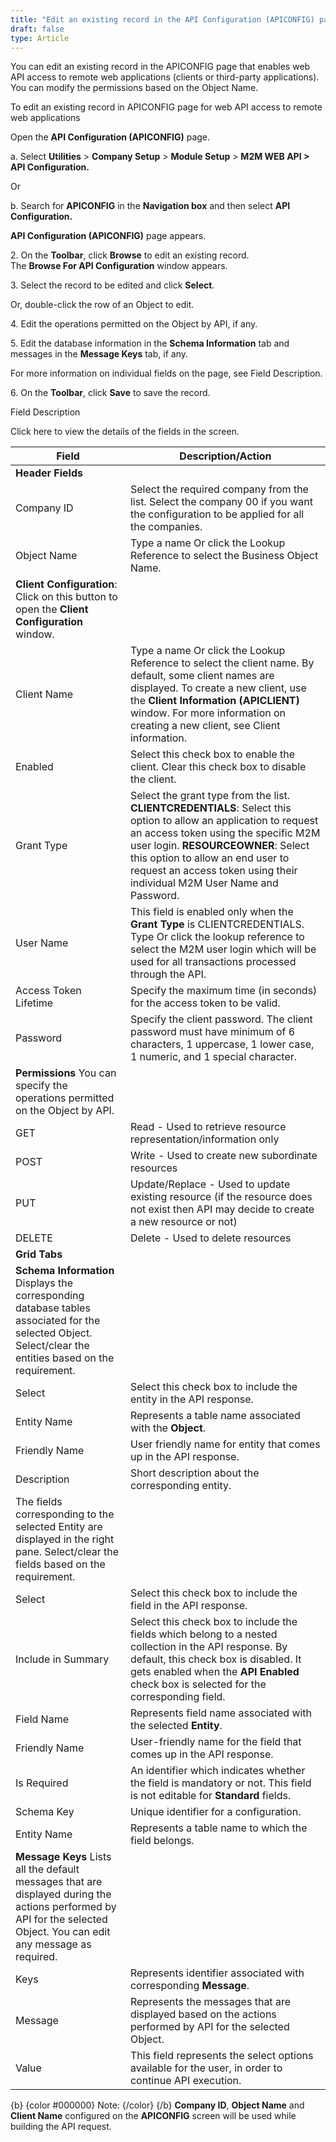 ```yaml
---
title: "Edit an existing record in the API Configuration (APICONFIG) page"
draft: false
type: Article 
---
```


You can edit an existing record in the APICONFIG page that enables web API access to remote web applications (clients or third-party applications). You can modify the permissions based on the Object Name.

To edit an existing record in APICONFIG page for web API access to remote web applications

Open the **API Configuration (APICONFIG)** page.

a. Select **Utilities** \> **Company Setup** \> **Module Setup** \> **M2M WEB API \> API Configuration.**

Or

b. Search for **APICONFIG** in the **Navigation box** and then select **API Configuration.**

**API Configuration (APICONFIG)** page appears.

2\. On the **Toolbar**, click **Browse** to edit an existing record.   
The **Browse For API Configuration** window appears.

3\. Select the record to be edited and click **Select**.

Or, double-click the row of an Object to edit.

4\. Edit the operations permitted on the Object by API, if any.

5\. Edit the database information in the **Schema Information** tab and messages in the **Message Keys** tab, if any.

For more information on individual fields on the page, see Field Description.

6\. On the **Toolbar**, click **Save** to save the record.

Field Description

Click here to view the details of the fields in the screen.

| Field                                                                                                                                                                  | Description/Action                                                                                                                                                                                                                                                                                              |
|------------------------------------------------------------------------------------------------------------------------------------------------------------------------|-----------------------------------------------------------------------------------------------------------------------------------------------------------------------------------------------------------------------------------------------------------------------------------------------------------------|
| **Header Fields**                                                                                                                                                      |                                                                                                                                                                                                                                                                                                                 |
| Company ID                                                                                                                                                             | Select the required company from the list. Select the company 00 if you want the configuration to be applied for all the companies.                                                                                                                                                                             |
| Object Name                                                                                                                                                            | Type a name Or click the Lookup Reference to select the Business Object Name.                                                                                                                                                                                                                                   |
| **Client Configuration**: Click on this button to open the **Client Configuration** window.                                                                            |                                                                                                                                                                                                                                                                                                                 |
| Client Name                                                                                                                                                            | Type a name Or click the Lookup Reference to select the client name. By default, some client names are displayed. To create a new client, use the **Client Information (APICLIENT)** window. For more information on creating a new client, see Client information.                             |
| Enabled                                                                                                                                                                | Select this check box to enable the client. Clear this check box to disable the client.                                                                                                                                                                                                                         |
| Grant Type                                                                                                                                                             | Select the grant type from the list. **CLIENTCREDENTIALS**: Select this option to allow an application to request an access token using the specific M2M user login.  **RESOURCEOWNER**: Select this option to allow an end user to request an access token using their individual M2M User Name and Password.  |
| User Name                                                                                                                                                              | This field is enabled only when the **Grant Type** is CLIENTCREDENTIALS. Type Or click the lookup reference to select the M2M user login which will be used for all transactions processed through the API.                                                                                                     |
| Access Token Lifetime                                                                                                                                                  | Specify the maximum time (in seconds) for the access token to be valid.                                                                                                                                                                                                                                         |
| Password                                                                                                                                                               | Specify the client password. The client password must have minimum of 6 characters, 1 uppercase, 1 lower case, 1 numeric, and 1 special character.                                                                                                                                                              |
| **Permissions** You can specify the operations permitted on the Object by API.                                                                                         |                                                                                                                                                                                                                                                                                                                 |
| GET                                                                                                                                                                    | Read - Used to retrieve resource representation/information only                                                                                                                                                                                                                                                |
| POST                                                                                                                                                                   |  Write - Used to create new subordinate resources                                                                                                                                                                                                                                                               |
| PUT                                                                                                                                                                    | Update/Replace - Used to update existing resource (if the resource does not exist then API may decide to create a new resource or not)                                                                                                                                                                          |
| DELETE                                                                                                                                                                 | Delete - Used to delete resources                                                                                                                                                                                                                                                                               |
| **Grid Tabs**                                                                                                                                                          |                                                                                                                                                                                                                                                                                                                 |
|  **Schema Information**  Displays the corresponding database tables associated for the selected Object. Select/clear the entities based on the requirement.            |                                                                                                                                                                                                                                                                                                                 |
| Select                                                                                                                                                                 | Select this check box to include the entity in the API response.                                                                                                                                                                                                                                                |
| Entity Name                                                                                                                                                            | Represents a table name associated with the **Object**.                                                                                                                                                                                                                                                         |
| Friendly Name                                                                                                                                                          | User friendly name for entity that comes up in the API response.                                                                                                                                                                                                                                                |
| Description                                                                                                                                                            | Short description about the corresponding entity.                                                                                                                                                                                                                                                               |
| The fields corresponding to the selected Entity are displayed in the right pane. Select/clear the fields based on the requirement.                                     |                                                                                                                                                                                                                                                                                                                 |
| Select                                                                                                                                                                 | Select this check box to include the field in the API response.                                                                                                                                                                                                                                                 |
| Include in Summary                                                                                                                                                     | Select this check box to include the fields which belong to a nested collection in the API response. By default, this check box is disabled. It gets enabled when the **API Enabled** check box is selected for the corresponding field.                                                                        |
| Field Name                                                                                                                                                             | Represents field name associated with the selected **Entity**.                                                                                                                                                                                                                                                  |
| Friendly Name                                                                                                                                                          | User-friendly name for the field that comes up in the API response.                                                                                                                                                                                                                                             |
| Is Required                                                                                                                                                            | An identifier which indicates whether the field is mandatory or not. This field is not editable for **Standard** fields.                                                                                                                                                                                        |
| Schema Key                                                                                                                                                             | Unique identifier for a configuration.                                                                                                                                                                                                                                                                          |
| Entity Name                                                                                                                                                            | Represents a table name to which the field belongs.                                                                                                                                                                                                                                                             |
| **Message Keys**  Lists all the default messages that are displayed during the actions performed by API for the selected Object. You can edit any message as required. |                                                                                                                                                                                                                                                                                                                 |
| Keys                                                                                                                                                                   | Represents identifier associated with corresponding **Message**.                                                                                                                                                                                                                                                |
| Message                                                                                                                                                                | Represents the messages that are displayed based on the actions performed by API for the selected Object.                                                                                                                                                                                                       |
| Value                                                                                                                                                                  | This field represents the select options available for the user, in order to continue API execution.                                                                                                                                                                                                            |

{b} {color \#000000} Note: {/color} {/b} **Company ID**, **Object Name** and **Client Name** configured on the **APICONFIG** screen will be used while building the API request.